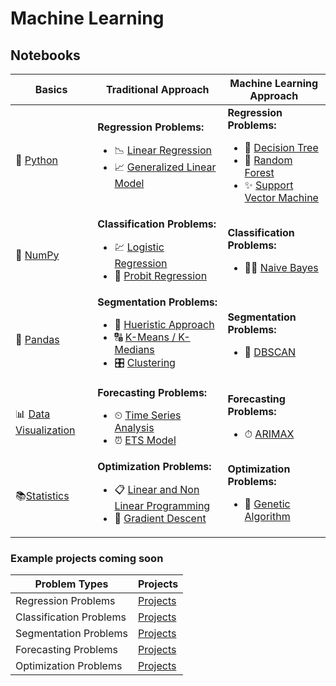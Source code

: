 # Machine Learning

## Notebooks
|Basics|Traditional Approach|Machine Learning Approach|
|-|-|-|
|🐍 [Python](https://colab.research.google.com/github/mkmritunjay/machineLearning/blob/master/pythonBasics.ipynb)|<b>Regression Problems:</b></br><ul><li>📉 [Linear Regression]()</li><li>📈 [Generalized Linear Model]()</li></ul>|<b>Regression Problems:</b></br><ul><li>🌲 [Decision Tree]()</li><li>🌳 [Random Forest]()</li><li>✨ [Support Vector Machine]()</li></ul>|
|🔢 [NumPy]()|<b>Classification Problems:</b></br><ul><li>💹 [Logistic Regression]()</li><li>🔽 [Probit Regression]()</li></ul>|<b>Classification Problems:</b></br><ul><li>👶🏻 [Naive Bayes]()</li></ul>|
|🐼 [Pandas]()|<b>Segmentation Problems:</b></br><ul><li>👤 [Hueristic Approach]()</li><li>🔠 [K-Means / K-Medians]()</li><li>🎛️ [Clustering]()</li></ul>|<b>Segmentation Problems:</b></br><ul><li>👀 [DBSCAN]()</li></ul>|
|📊 [Data Visualization]()|<b>Forecasting Problems:</b></br><ul><li>⏲ [Time Series Analysis]()</li><li>⏰ [ETS Model]()</li></ul>|<b>Forecasting Problems:</b></br><ul><li>⏱ [ARIMAX]()</li></ul>|
|📚[Statistics]()|<b>Optimization Problems:</b></br><ul><li>📋 [Linear and Non Linear Programming]()</li><li>🔎 [Gradient Descent]()</li></ul>|<b>Optimization Problems:</b></br><ul><li>🧬 [Genetic Algorithm]()</li></ul>|

### Example projects coming soon
|Problem Types|Projects|
|-|-|
|Regression Problems|[Projects]()|
|Classification Problems|[Projects]()|
|Segmentation Problems|[Projects]()|
|Forecasting Problems|[Projects]()|
|Optimization Problems|[Projects]()|
